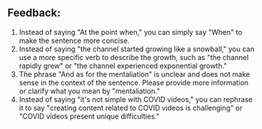 ## Feedback:

1. Instead of saying "At the point when," you can simply say "When" to make the sentence more concise.
2. Instead of saying "the channel started growing like a snowball," you can use a more specific verb to describe the growth, such as "the channel rapidly grew" or "the channel experienced exponential growth."
3. The phrase "And as for the mentaliation" is unclear and does not make sense in the context of the sentence. Please provide more information or clarify what you mean by "mentaliation."
4. Instead of saying "it's not simple with COVID videos," you can rephrase it to say "creating content related to COVID videos is challenging" or "COVID videos present unique difficulties."
